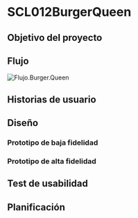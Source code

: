 # SCL012BurgerQueen

## Objetivo del proyecto

## Flujo

![Flujo.Burger.Queen](https://raw.githubusercontent.com/ievastumpe/SCL012-burger-queen/master/img/Diagram_BurgerQueen.jpg)

## Historias de usuario

## Diseño

### Prototipo de baja fidelidad

### Prototipo de alta fidelidad

## Test de usabilidad

## Planificación



